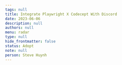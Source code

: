```yaml
---
tags: null
title: Integrate Playwright X Codecept With Discord
date: 2023-06-06
description: null
authors: null
menu: radar
type: null
hide_frontmatter: false
status: Adopt
note: null
person: Steve Huynh
---
```


